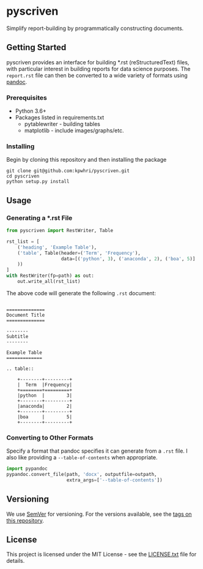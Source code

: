 # pyscriven

Simplify report-building by programmatically constructing documents.  

## Getting Started

pyscriven provides an interface for building *.rst (reStructuredText) files, with particular interest in building reports for data science purposes. The `report.rst` file can then be converted to a wide variety of formats using [pandoc](https://pandoc.org).

### Prerequisites

* Python 3.6+
* Packages listed in requirements.txt
    * pytablewriter - building tables
    * matplotlib - include images/graphs/etc.

### Installing

Begin by cloning this repository and then installing the package

```
git clone git@github.com:kpwhri/pyscriven.git
cd pyscriven
python setup.py install
```

## Usage

### Generating a *.rst File
```python
from pyscriven import RestWriter, Table

rst_list = [
    ('heading', 'Example Table'),
    ('table', Table(header=('Term', 'Frequency'),
                    data=[('python', 3), ('anaconda', 2), ('boa', 5)]
    ))
]
with RestWriter(fp=path) as out:
    out.write_all(rst_list)
```

The above code will generate the following `.rst`  document:

```text

==============
Document Title
==============

--------
Subtitle
--------

Example Table
=============

.. table:: 

    +--------+---------+
    |  Term  |Frequency|
    +========+=========+
    |python  |        3|
    +--------+---------+
    |anaconda|        2|
    +--------+---------+
    |boa     |        5|
    +--------+---------+

``` 

### Converting to Other Formats

Specify a format that pandoc specifies it can generate from a `.rst` file. I also like providing a `--table-of-contents` when appropriate.

```python
import pypandoc
pypandoc.convert_file(path, 'docx', outputfile=outpath, 
                      extra_args=['--table-of-contents'])
```

## Versioning

We use [SemVer](http://semver.org/) for versioning. For the versions available, see the [tags on this repository](https://github.com/kpwhri/pyscriven/tags). 


## License

This project is licensed under the MIT License - see the [LICENSE.txt](LICENSE.txt) file for details.

